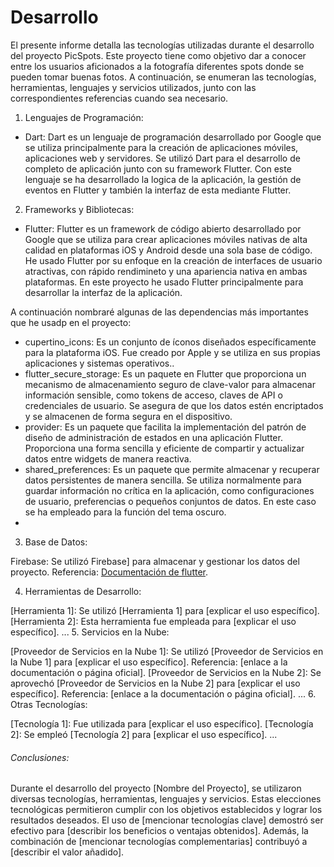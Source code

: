 # Desarrollo

El presente informe detalla las tecnologías utilizadas durante el desarrollo del proyecto PicSpots. Este proyecto tiene como objetivo dar a conocer entre los usuarios aficionados a la fotografía diferentes spots donde se pueden tomar buenas fotos. A continuación, se enumeran las tecnologías, herramientas, lenguajes y servicios utilizados, junto con las correspondientes referencias cuando sea necesario.

1. Lenguajes de Programación:

- Dart: Dart es un lenguaje de programación desarrollado por Google que se utiliza principalmente para la creación de aplicaciones móviles, aplicaciones web y servidores. Se utilizó Dart para el desarrollo de completo de aplicación junto con su framework Flutter. Con este lenguaje se ha desarrollado la logica de la aplicación, la gestión de eventos en Flutter y también la interfaz de esta mediante Flutter.

2. Frameworks y Bibliotecas:

- Flutter: Flutter es un framework de código abierto desarrollado por Google que se utiliza para crear aplicaciones móviles nativas de alta calidad en plataformas iOS y Android desde una sola base de código. He usado Flutter por su enfoque en la creación de interfaces de usuario atractivas, con rápido rendimineto y una apariencia nativa en ambas plataformas. En este proyecto he usado Flutter principalmente para desarrollar la interfaz de la aplicación.

A continuación nombraré algunas de las dependencias más importantes que he usadp en el proyecto:

- cupertino_icons: Es un conjunto de íconos diseñados específicamente para la plataforma iOS. Fue creado por Apple y se utiliza en sus propias aplicaciones y sistemas operativos..
- flutter_secure_storage: Es un paquete en Flutter que proporciona un mecanismo de almacenamiento seguro de clave-valor para almacenar información sensible, como tokens de acceso, claves de API o credenciales de usuario. Se asegura de que los datos estén encriptados y se almacenen de forma segura en el dispositivo.
- provider: Es un paquete que facilita la implementación del patrón de diseño de administración de estados en una aplicación Flutter. Proporciona una forma sencilla y eficiente de compartir y actualizar datos entre widgets de manera reactiva.
- shared_preferences: Es un paquete que permite almacenar y recuperar datos persistentes de manera sencilla. Se utiliza normalmente para guardar información no crítica en la aplicación, como configuraciones de usuario, preferencias o pequeños conjuntos de datos. En este caso se ha empleado para la función del tema oscuro.
- 
3. Base de Datos:

Firebase: Se utilizó Firebase] para almacenar y gestionar los datos del proyecto. Referencia: [Documentación de flutter](https://firebase.google.com/docs?hl=es-419).

4. Herramientas de Desarrollo:

[Herramienta 1]: Se utilizó [Herramienta 1] para [explicar el uso específico].
[Herramienta 2]: Esta herramienta fue empleada para [explicar el uso específico].
...
5. Servicios en la Nube:

[Proveedor de Servicios en la Nube 1]: Se utilizó [Proveedor de Servicios en la Nube 1] para [explicar el uso específico]. Referencia: [enlace a la documentación o página oficial].
[Proveedor de Servicios en la Nube 2]: Se aprovechó [Proveedor de Servicios en la Nube 2] para [explicar el uso específico]. Referencia: [enlace a la documentación o página oficial].
...
6. Otras Tecnologías:

[Tecnología 1]: Fue utilizada para [explicar el uso específico].
[Tecnología 2]: Se empleó [Tecnología 2] para [explicar el uso específico].
...
###### Conclusiones:
Durante el desarrollo del proyecto [Nombre del Proyecto], se utilizaron diversas tecnologías, herramientas, lenguajes y servicios. Estas elecciones tecnológicas permitieron cumplir con los objetivos establecidos y lograr los resultados deseados. El uso de [mencionar tecnologías clave] demostró ser efectivo para [describir los beneficios o ventajas obtenidos]. Además, la combinación de [mencionar tecnologías complementarias] contribuyó a [describir el valor añadido].
